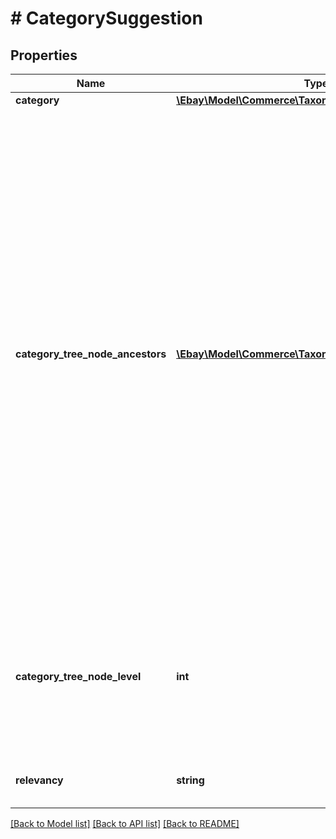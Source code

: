 # # CategorySuggestion

## Properties

Name | Type | Description | Notes
------------ | ------------- | ------------- | -------------
**category** | [**\Ebay\Model\Commerce\Taxonomy\Category**](Category.md) |  | [optional]
**category_tree_node_ancestors** | [**\Ebay\Model\Commerce\Taxonomy\AncestorReference[]**](AncestorReference.md) | An ordered list of category references that describes the location of the suggested category in the specified category tree. The list identifies the category&#39;s ancestry as a sequence of parent nodes, from the current node&#39;s immediate parent to the root node of the category tree. Note: The root node of a full default category tree includes categoryId and categoryName fields, but their values should not be relied upon. They provide no useful information for application development. | [optional]
**category_tree_node_level** | **int** | The absolute level of the category tree node in the hierarchy of its category tree. Note: The root node of any full category tree is always at level 0. | [optional]
**relevancy** | **string** | This field is reserved for internal or future use. | [optional]

[[Back to Model list]](../../README.md#models) [[Back to API list]](../../README.md#endpoints) [[Back to README]](../../README.md)
